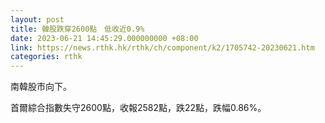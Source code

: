 ```yaml
---
layout: post
title: 韓股跌穿2600點　低收近0.9%
date: 2023-06-21 14:45:29.000000000 +08:00
link: https://news.rthk.hk/rthk/ch/component/k2/1705742-20230621.htm
categories: rthk
---
```


南韓股市向下。

首爾綜合指數失守2600點，收報2582點，跌22點，跌幅0.86%。
